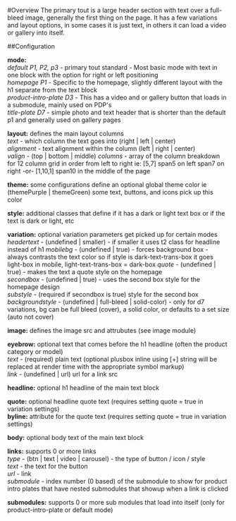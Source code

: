 #Overview
The primary tout is a large header section with text over a full-bleed image, generally the first thing on the page. It has a few variations and layout options, in some cases it is just text, in others it can load a video or gallery into itself. 

##Configuration 

**mode:**  
*default P1, P2, p3* - primary tout standard - Most basic mode with text in one block with the option for right or left positioning  
*homepage P1* - Specific to the homepage, slightly different layout with the h1 separate from the text block  
*product-intro-plate D3* - This has a video and or gallery button that loads in a submodule, mainly used on PDP's   
*title-plate D7* - simple photo and text header that is shorter than the default p1 and generally used on gallery pages  

**layout:** defines the main layout columns  
*text* - which column the text goes into (right | left | center)  
*alignment* - text alignment within the column (left | right | center)  
*valign* - (top | bottom | middle)
*columns* - array of the column breakdown for 12 column grid in order from left to right ie: [5,7] span5 on left span7 on right -or- [1,10,1] span10 in the middle of the page  

**theme:** some configurations define an optional global theme color ie (themePurple | themeGreen) some text, buttons, and icons pick up this color  

**style:** additional classes that define if it has a dark or light text box or if the text is dark or light, etc  

**variation:** optional variation parameters get picked up for certain modes
*headertext* - (undefined | smaller) - if smaller it uses t2 class for headline instead of h1
*mobilebg* - (undefined | true) - forces background box - always contrasts the text color so if style is dark-text-trans-box it goes light-box in mobile, light-text-trans-box = dark-box
*quote* - (undefined | true) - makes the text a quote style on the homepage  
*secondbox* - (undefined | true) - uses the second box style for the homepage design  
*substyle* - (required if secondbox is true) style for the second box
*backgroundstyle* - (undefined | full-bleed | solid-color) - only for d7 variations, bg can be full bleed (cover), a solid color, or defaults to a set size (auto not cover)

**image:** defines the image src and attrubutes (see image module)

**eyebrow:** optional text that comes before the h1 headline (often the product category or model)  
*text* - (required) plain text (optional plusbox inline using [+] string will be replaced at render time with the appropriate symbol markup)  
*link* - (undefined | url) url for a link src  

**headline:** optional h1 headline of the main text block  

**quote:** optional headline quote text (requires setting quote = true in variation settings)  
**byline:** attribute for the quote text (requires setting quote = true in variation settings)  

**body:** optional body text of the main text block  

**links:** supports 0 or more links  
*type* - (btn | text | video | carousel) - the type of button / icon / style  
*text* - the text for the button  
*url* - link  
*submodule* - index number (0 based) of the submodule to show for product intro plates that have nested submodules that showup when a link is clicked  

**submodules:** supports 0 or more sub modules that load into itself (only for product-intro-plate or default mode)
